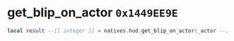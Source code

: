 # get_blip_on_actor `0x1449EE9E`

```lua
local result --[[ integer ]] = natives.hud.get_blip_on_actor(_actor --[[ integer ]])
```